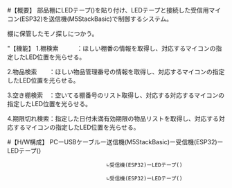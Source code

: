 #【概要】
部品棚にLEDテープ()を貼り付け、LEDテープと接続した受信用マイコン(ESP32)を送信機(M5StackBasic)で制御するシステム。

棚に保管したモノ探しにつかう。


"【機能】
1.棚検索　　　：ほしい棚番の情報を取得し、対応するマイコンの指定したLED位置を光らせる。

2.物品検索　　：ほしい物品管理番号の情報を取得し、対応するマイコンの指定したLED位置を光らせる。

3.空き棚検索　：空いてる棚番号のリスト取得し、対応する対応するマイコンの指定したLED位置を光らせる。

4.期限切れ検索：指定した日付未満有効期限の物品リストを取得し、対応する対応するマイコンの指定したLED位置を光らせる。



#【H/W構成】
PCーUSBケーブルー送信機(M5StackBasic)ー受信機(ESP32)ーLEDテープ()

                                    ∟受信機(ESP32)ーLEDテープ()
                                    
                                    ∟受信機(ESP32)ーLEDテープ()
